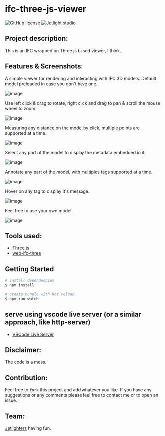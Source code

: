 # ifc-three-js-viewer
![GitHub license](https://img.shields.io/github/license/oussamabonnor1/spotify-UI-clone-vuejs.svg)
![Jetlight studio](https://img.shields.io/badge/Made%20by-Jetlight%20studio-blue.svg?color=082544)

## Project description:

This is an IFC wrapped on Three js based viewer, I think..

## Features & Screenshots:

A simple viewer for rendering and interacting with IFC 3D models. Default model preloaded in case you don't have one.

![image](https://user-images.githubusercontent.com/17766221/190875220-0041caec-d3eb-42aa-894a-38eaf4d63df7.png)

Use left click & drag to rotate, right click and drag to pan & scroll the mouse wheel to zoom.

![image](https://user-images.githubusercontent.com/17766221/190875286-76d1b801-6170-4ffc-96af-2ee3511705a4.png)

Measuring any distance on the model by click, multiple points are supported at a time.

![image](https://user-images.githubusercontent.com/17766221/190875303-0b4d712b-501d-4b0b-867a-a3ce9c63134f.png)

Select any part of the model to display the metadata embedded in it. 

![image](https://user-images.githubusercontent.com/17766221/190875364-b14399f1-f725-430f-aa5b-3e4c1faaa8fb.png)

Annotate any part of the model, with multiples tags supported at a time.

![image](https://user-images.githubusercontent.com/17766221/190875381-1cfd3233-29d3-4c83-a91e-a4d8f2f6897f.png)

Hover on any tag to display it's message.

![image](https://user-images.githubusercontent.com/17766221/190875440-12dd6c82-68ce-4ac1-bef0-34ac019d485d.png)

Feel free to use your own model.

![image](https://user-images.githubusercontent.com/17766221/190875482-0734a898-68ad-4e4f-8ce0-ec73bbb0da0e.png)

## Tools used: 
* [Three.js](https://threejs.org/)
* [web-ifc-three](https://ifcjs.github.io/info/docs/Guide/web-ifc-three/Introduction)

## Getting Started

```bash
# install dependencies
$ npm install

# create bundle with hot reload
$ npm run watch
```

## serve using vscode live server (or a similar approach, like http-server)
* [VSCode Live Server](https://marketplace.visualstudio.com/items?itemName=ritwickdey.LiveServer)

## Disclaimer:
The code is a mess.

## Contribution:
Feel free to `fork` this project and add whatever you like. If you have any suggestions or any comments please feel free to contact me or to open an issue.

## Team:
[Jetlighters](https://github.com/JetLightStudio) having fun.

